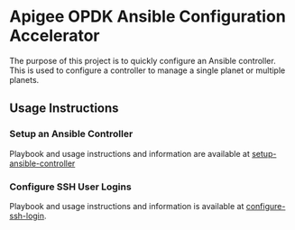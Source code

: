 # Apigee OPDK Ansible Configuration Accelerator
The purpose of this project is to quickly configure an Ansible controller. This is used to configure
a controller to manage a single planet or multiple planets. 

## Usage Instructions

### Setup an Ansible Controller
Playbook and usage instructions and information are available at 
[setup-ansible-controller](setup-ansible-controller/README.md)


### Configure SSH User Logins
Playbook and usage instructions and information is available at 
[configure-ssh-login](configure-ssh-login/README.md).

